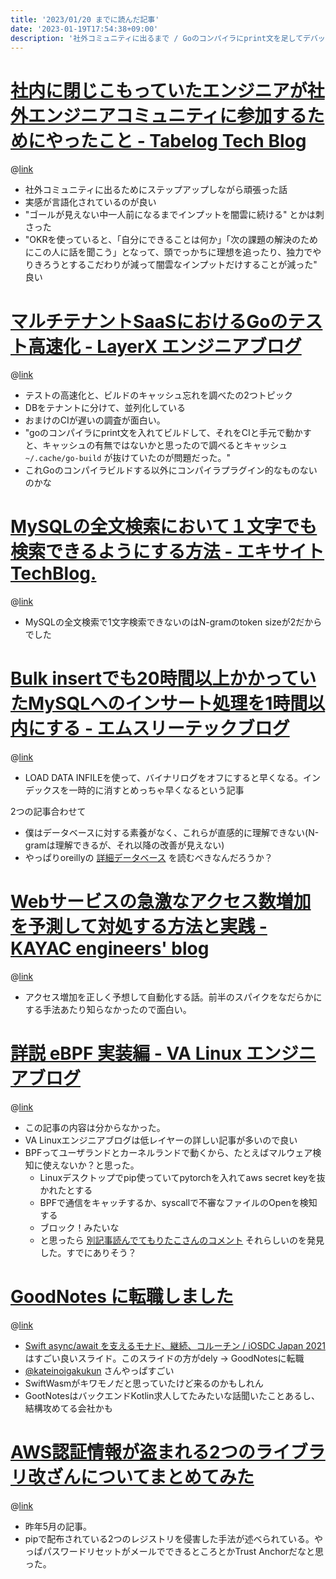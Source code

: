 ```yaml
---
title: '2023/01/20 までに読んだ記事'
date: '2023-01-19T17:54:38+09:00'
description: '社外コミュニティに出るまで / Goのコンパイラにprint文を足してデバッグ / データベースTips / アクセス増加予測 / eBPF / Swift / pipに起こったパッケージレジストリ乗っ取り'
---
```


<!-- titleは自動で入る -->

# [社内に閉じこもっていたエンジニアが社外エンジニアコミュニティに参加するためにやったこと - Tabelog Tech Blog](https://tech-blog.tabelog.com/entry/advent-calendar-20221223)

@[link](https://tech-blog.tabelog.com/entry/advent-calendar-20221223)

- 社外コミュニティに出るためにステップアップしながら頑張った話
- 実感が言語化されているのが良い
- "ゴールが見えない中一人前になるまでインプットを闇雲に続ける" とかは刺さった
- "OKRを使っていると、「自分にできることは何か」「次の課題の解決のためにこの人に話を聞こう」となって、頭でっかちに理想を追ったり、独力でやりきろうとするこだわりが減って闇雲なインプットだけすることが減った" 良い

# [マルチテナントSaaSにおけるGoのテスト高速化 - LayerX エンジニアブログ](https://tech.layerx.co.jp/entry/2022/12/14/165808)

@[link](https://tech.layerx.co.jp/entry/2022/12/14/165808)

- テストの高速化と、ビルドのキャッシュ忘れを調べたの2つトピック
- DBをテナントに分けて、並列化している
- おまけのCIが遅いの調査が面白い。
- "goのコンパイラにprint文を入れてビルドして、それをCIと手元で動かすと、キャッシュの有無ではないかと思ったので調べるとキャッシュ `~/.cache/go-build` が抜けていたのが問題だった。"
- これGoのコンパイラビルドする以外にコンパイラプラグイン的なものないのかな

# [MySQLの全文検索において１文字でも検索できるようにする方法 - エキサイト TechBlog.](https://tech.excite.co.jp/entry/2022/12/26/120630)

@[link](https://tech.excite.co.jp/entry/2022/12/26/120630)

- MySQLの全文検索で1文字検索できないのはN-gramのtoken sizeが2だからでした

# [Bulk insertでも20時間以上かかっていたMySQLへのインサート処理を1時間以内にする - エムスリーテックブログ](https://www.m3tech.blog/entry/2022/12/30/110000)

@[link](https://www.m3tech.blog/entry/2022/12/30/110000)

- LOAD DATA INFILEを使って、バイナリログをオフにすると早くなる。インデックスを一時的に消すとめっちゃ早くなるという記事

2つの記事合わせて

- 僕はデータベースに対する素養がなく、これらが直感的に理解できない(N-gramは理解できるが、それ以降の改善が見えない)
- やっぱりoreillyの [詳細データベース](https://www.oreilly.co.jp/books/9784873119540/) を読むべきなんだろうか？

# [Webサービスの急激なアクセス数増加を予測して対処する方法と実践 - KAYAC engineers' blog](https://techblog.kayac.com/tonamel-spike-access)

@[link](https://techblog.kayac.com/tonamel-spike-access)

- アクセス増加を正しく予想して自動化する話。前半のスパイクをなだらかにする手法あたり知らなかったので面白い。

# [詳説 eBPF 実装編 - VA Linux エンジニアブログ](https://valinux.hatenablog.com/entry/20220825)

@[link](https://valinux.hatenablog.com/entry/20220825)

- この記事の内容は分からなかった。
- VA Linuxエンジニアブログは低レイヤーの詳しい記事が多いので良い
- BPFってユーザランドとカーネルランドで動くから、たとえばマルウェア検知に使えないか？と思った。
	- Linuxデスクトップでpip使っていてpytorchを入れてaws secret keyを抜かれたとする
	- BPFで通信をキャッチするか、syscallで不審なファイルのOpenを検知する
	- ブロック！みたいな
	- と思ったら [別記事読んでてもりたこさんのコメント](https://flatt.tech/magazine/entry/20230119_security_trend#:~:text=BPF%20%E3%83%99%E3%83%BC%E3%82%B9%E3%81%AE%E3%82%BB%E3%82%AD%E3%83%A5%E3%83%AA%E3%83%86%E3%82%A3%E3%83%A2%E3%83%8B%E3%82%BF%E3%83%AA%E3%83%B3%E3%82%B0%E3%82%BD%E3%83%95%E3%83%88%E3%82%A6%E3%82%A7%E3%82%A2%E3%81%AB%E3%82%88%E3%82%8B%E7%9B%A3%E8%A6%96%E3%82%92%E3%83%90%E3%82%A4%E3%83%91%E3%82%B9%E3%81%99%E3%82%8B%E6%96%B9%E6%B3%95%E3%81%AA%E3%81%A9%E3%82%92%E8%80%83%E5%AF%9F%E3%81%A7%E3%81%8D%E3%81%9F%E3%81%AE%E3%82%82%E8%89%AF%E3%81%8B%E3%81%A3%E3%81%9F%E3%81%A8%E6%80%9D%E3%81%84%E3%81%BE%E3%81%99%E3%80%82) それらしいのを発見した。すでにありそう？

# [GoodNotes に転職しました](https://note.com/inamiy/n/n32f215831517)

@[link](https://note.com/inamiy/n/n32f215831517)

- [Swift async/await を支えるモナド、継続、コルーチン / iOSDC Japan 2021](https://speakerdeck.com/inamiy/iosdc-japan-2021) はすごい良いスライド。このスライドの方がdely -> GoodNotesに転職
- [@kateinoigakukun](https://twitter.com/kateinoigakukun) さんやっぱすごい
- SwiftWasmがキワモノだと思っていたけど来るのかもしれん
- GootNotesはバックエンドKotlin求人してたみたいな話聞いたことあるし、結構攻めてる会社かも

# [AWS認証情報が盗まれる2つのライブラリ改ざんについてまとめてみた](https://piyolog.hatenadiary.jp/entry/2022/05/26/232906)

@[link](https://piyolog.hatenadiary.jp/entry/2022/05/26/232906)

- 昨年5月の記事。
- pipで配布されている2つのレジストリを侵害した手法が述べられている。やっぱパスワードリセットがメールでできるところとかTrust Anchorだなと思った。
